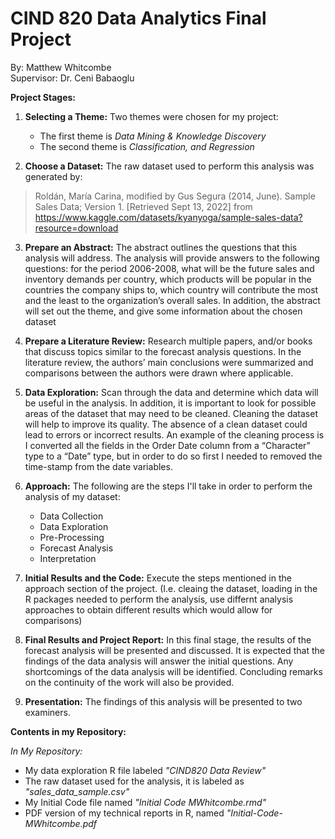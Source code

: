 # CIND 820 Data Analytics Final Project


By: Matthew Whitcombe\
Supervisor: Dr. Ceni Babaoglu

**Project Stages:**
1) **Selecting a Theme:** Two themes were chosen for my project:
     - The first theme is *Data Mining & Knowledge Discovery*
     - The second theme is *Classification, and Regression*

2) **Choose a Dataset:** The raw dataset used to perform this analysis was generated by:
>Roldán, María Carina, modified by Gus Segura (2014, June). Sample Sales Data; Version 1. [Retrieved Sept 13, 2022] from https://www.kaggle.com/datasets/kyanyoga/sample-sales-data?resource=download
3) **Prepare an Abstract:** The abstract outlines the questions that this analysis will address. The analysis will provide answers to the following questions: for the period 2006-2008, what will be the future sales and inventory demands per country, which products will be popular in the countries the company ships to, which country will contribute the most and the least to the organization’s overall sales. In addition, the abstract will set out the theme, and give some information about the chosen dataset

4) **Prepare a Literature Review:** Research multiple papers, and/or books that discuss topics similar to the forecast analysis questions. In the literature review, the authors’ main conclusions were summarized and comparisons between the authors were drawn where applicable.

5) **Data Exploration:** Scan through the data and determine which data will be useful in the analysis. In addition, it is important to look for possible areas of the dataset that may need to be cleaned. Cleaning the dataset will help to improve its quality. The absence of a clean dataset could lead to errors or incorrect results. An example of the cleaning process is I converted all the fields in the Order Date column from a “Character” type to a “Date” type, but in order to do so first I needed to removed the time-stamp from the date variables.

6) **Approach:** The following are the steps I'll take in order to perform the analysis of my dataset:
   - Data Collection
   - Data Exploration
   - Pre-Processing
   - Forecast Analysis
   - Interpretation

7) **Initial Results and the Code:** Execute the steps mentioned in the approach section of the project. (I.e. cleaing the dataset, loading in the R packages needed to perform the analysis, use differnt analysis approaches to obtain different results which would allow for comparisons)

8) **Final Results and Project Report:** In this final stage, the results of the forecast analysis will be presented and discussed. It is expected that the findings of the data analysis will answer the initial questions. Any shortcomings of the data analysis will be identified. Concluding remarks on the continuity of the work will also be provided.

9) **Presentation:** The findings of this analysis will be presented to two examiners.
 

**Contents in my Repository:**

*In My Repository:*
 - My data exploration R file labeled *"CIND820 Data Review"*
 - The raw dataset used for the analysis, it is labeled as *"sales_data_sample.csv"*
 - My Initial Code file named *"Initial Code MWhitcombe.rmd"*
 - PDF version of my technical reports in R, named *"Initial-Code-MWhitcombe.pdf*
